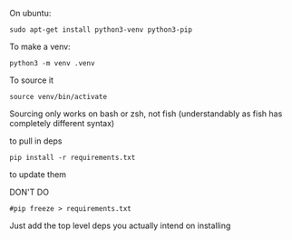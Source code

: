 On ubuntu:
```
sudo apt-get install python3-venv python3-pip
```

To make a venv:

```
python3 -m venv .venv
```

To source it

```
source venv/bin/activate
```

Sourcing only works on bash or zsh, not fish (understandably as fish has completely different syntax)

to pull in deps

```
pip install -r requirements.txt
```

to update them

DON'T DO 
```
#pip freeze > requirements.txt
```
Just add the top level deps you actually intend on installing
